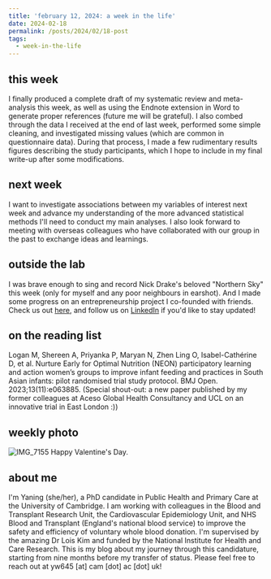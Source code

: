 ```yaml
---
title: 'february 12, 2024: a week in the life'
date: 2024-02-18
permalink: /posts/2024/02/18-post
tags:
  - week-in-the-life
---
```


this week
------
I finally produced a complete draft of my systematic review and meta-analysis this week, as well as using the Endnote extension in Word to generate proper references (future me will be grateful). I also combed through the data I received at the end of last week, performed some simple cleaning, and investigated missing values (which are common in questionnaire data). During that process, I made a few rudimentary results figures describing the study participants, which I hope to include in my final write-up after some modifications.

next week
------
I want to investigate associations between my variables of interest next week and advance my understanding of the more advanced statistical methods I'll need to conduct my main analyses. I also look forward to meeting with overseas colleagues who have collaborated with our group in the past to exchange ideas and learnings.

outside the lab
------
I was brave enough to sing and record Nick Drake's beloved "Northern Sky" this week (only for myself and any poor neighbours in earshot). And I made some progress on an entrepreneurship project I co-founded with friends. Check us out [here](https://www.wordsmithtech.com/), and follow us on [LinkedIn](https://www.linkedin.com/company/wordsmithapp/) if you'd like to stay updated!

on the reading list
------
Logan M, Shereen A, Priyanka P, Maryan N, Zhen Ling O, Isabel-Cathérine D, et al. Nurture Early for Optimal Nutrition (NEON) participatory learning and action women’s groups to improve infant feeding and practices in South Asian infants: pilot randomised trial study protocol. BMJ Open. 2023;13(11):e063885.
(Special shout-out: a new paper published by my former colleagues at Aceso Global Health Consultancy and UCL on an innovative trial in East London :))

weekly photo
------
![IMG_7155](https://github.com/yaning-wu/yaning-wu.github.io/assets/145920710/c7186cd1-6fd3-457a-923b-a056f7c184f3)
Happy Valentine's Day.

about me
------
I'm Yaning (she/her), a PhD candidate in Public Health and Primary Care at the University of Cambridge. I am working with colleagues in the Blood and Transplant Research Unit, the Cardiovascular Epidemiology Unit, and NHS Blood and Transplant (England's national blood service) to improve the safety and efficiency of voluntary whole blood donation. I'm supervised by the amazing Dr Lois Kim and funded by the National Institute for Health and Care Research. This is my blog about my journey through this candidature, starting from nine months before my transfer of status. Please feel free to reach out at yw645 [at] cam [dot] ac [dot] uk!
